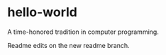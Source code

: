 # hello-world
A time-honored tradition in computer programming.

Readme edits on the new readme branch.
